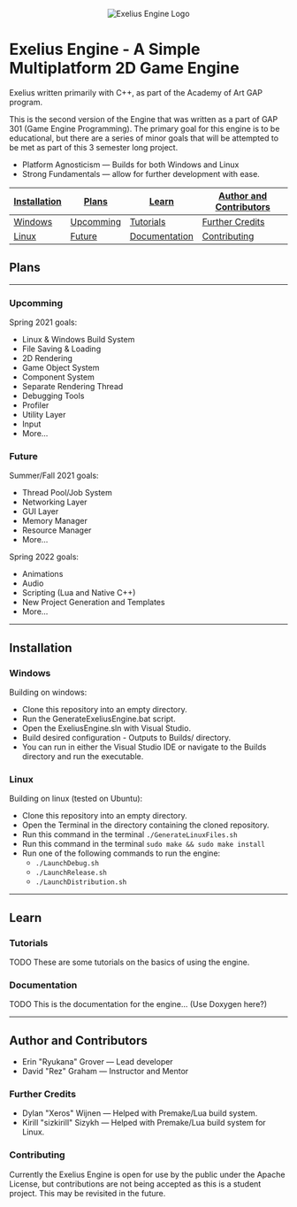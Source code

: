 <p align="center">
  <img src="https://github.com/GroverErin/ExeliusEngine/blob/main/Tools/Images/Exelius_Engine.png?raw=true" alt="Exelius Engine Logo"/>
</p>

# Exelius Engine - A Simple Multiplatform 2D Game Engine
Exelius written primarily with C++, as part of the Academy of Art GAP program.

This is the second version of the Engine that was written as a part of GAP 301 (Game Engine Programming).
The primary goal for this engine is to be educational, but there are a series of minor goals that will be attempted to be met as part of this 3 semester long project.
  - Platform Agnosticism — Builds for both Windows and Linux
  - Strong Fundamentals — allow for further development with ease.

| [Installation](#installation) | [Plans](#plans)         |  [Learn](#learn)               | [Author and Contributors](#author-and-contributors) |
|:------------------------------|-------------------------|--------------------------------|-----------------------------------------------------|
|[Windows](#windows)            | [Upcomming](#upcomming) | [Tutorials](#tutorials)        | [Further Credits](#further-credits)                 |
|[Linux](#linux)                | [Future](#future)       | [Documentation](#documentation)| [Contributing](#contributing)                       |

## Plans
___
### Upcomming
Spring 2021 goals:
  - Linux & Windows Build System
  - File Saving & Loading
  - 2D Rendering
  - Game Object System
  - Component System
  - Separate Rendering Thread
  - Debugging Tools
  - Profiler
  - Utility Layer
  - Input
  - More...
### Future
Summer/Fall 2021 goals:
  - Thread Pool/Job System
  - Networking Layer
  - GUI Layer
  - Memory Manager
  - Resource Manager
  - More...
  
Spring 2022 goals:
  - Animations
  - Audio
  - Scripting (Lua and Native C++)
  - New Project Generation and Templates
  - More...  
___
## Installation
### Windows
Building on windows:
  - Clone this repository into an empty directory.
  - Run the GenerateExeliusEngine.bat script.
  - Open the ExeliusEngine.sln with Visual Studio.
  - Build desired configuration - Outputs to Builds/ directory.
  - You can run in either the Visual Studio IDE or navigate to the Builds directory and run the executable.
### Linux
Building on linux (tested on Ubuntu):
  - Clone this repository into an empty directory.
  - Open the Terminal in the directory containing the cloned repository.
  - Run this command in the terminal `./GenerateLinuxFiles.sh`
  - Run this command in the terminal `sudo make && sudo make install`
  - Run one of the following commands to run the engine:
    - `./LaunchDebug.sh`
    - `./LaunchRelease.sh`
    - `./LaunchDistribution.sh`
___
## Learn
### Tutorials
TODO
These are some tutorials on the basics of using the engine.
### Documentation
TODO
This is the documentation for the engine... (Use Doxygen here?)
___
## Author and Contributors
  - Erin "Ryukana" Grover — Lead developer
  - David "Rez" Graham — Instructor and Mentor
  
### Further Credits
  - Dylan "Xeros" Wijnen — Helped with Premake/Lua build system.
  - Kirill "sizkirill" Sizykh — Helped with Premake/Lua build system for Linux.
  
### Contributing
Currently the Exelius Engine is open for use by the public under the Apache License, but contributions are not being accepted as this is a student project. This may be revisited in the future.
